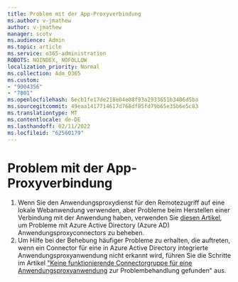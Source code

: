 ```yaml
---
title: Problem mit der App-Proxyverbindung
ms.author: v-jmathew
author: v-jmathew
manager: scotv
ms.audience: Admin
ms.topic: article
ms.service: o365-administration
ROBOTS: NOINDEX, NOFOLLOW
localization_priority: Normal
ms.collection: Adm_O365
ms.custom:
- "9004356"
- "7801"
ms.openlocfilehash: 6ecb1fe17de218e04e08f93a2933651b3406d5ba
ms.sourcegitcommit: 49eaa1417714617d768df85fd79b65e35b6e5c83
ms.translationtype: MT
ms.contentlocale: de-DE
ms.lasthandoff: 02/11/2022
ms.locfileid: "62560179"
---
```

# <a name="app-proxy-connection-issue"></a>Problem mit der App-Proxyverbindung

1. Wenn Sie den Anwendungsproxydienst für den Remotezugriff auf eine lokale Webanwendung verwenden, aber Probleme beim Herstellen einer Verbindung mit der Anwendung haben, verwenden Sie [diesen Artikel](https://docs.microsoft.com/azure/active-directory/manage-apps/application-proxy-debug-connectors), um Probleme mit Azure Active Directory (Azure AD) Anwendungsproxyconnectors zu beheben.
2. Um Hilfe bei der Behebung häufiger Probleme zu erhalten, die auftreten, wenn ein Connector für eine in Azure Active Directory integrierte Anwendungsproxyanwendung nicht erkannt wird, führen Sie die Schritte im Artikel ["Keine funktionierende Connectorgruppe für eine Anwendungsproxyanwendung](https://docs.microsoft.com/azure/active-directory/application-proxy-connectivity-no-working-connector) zur Problembehandlung gefunden" aus.
